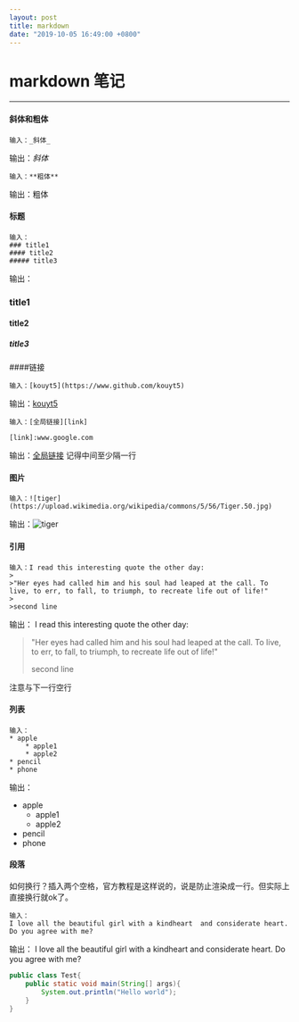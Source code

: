 ```yaml
---
layout: post
title: markdown
date: "2019-10-05 16:49:00 +0800"
---
```


# markdown 笔记
---

#### 斜体和粗体
```
输入：_斜体_
```
输出：_斜体_
```
输入：**粗体**
```
输出：粗体

#### 标题

```
输入：
### title1
#### title2
##### title3
```  
输出：
### title1
#### title2
##### title3

####链接
```
输入：[kouyt5](https://www.github.com/kouyt5)
```
输出：[kouyt5](https://www.github.com/kouyt5)
```
输入：[全局链接][link]

[link]:www.google.com
```
输出：[全局链接][link]
记得中间至少隔一行
#### 图片
```
输入：![tiger](https://upload.wikimedia.org/wikipedia/commons/5/56/Tiger.50.jpg)
```
输出：![tiger](https://upload.wikimedia.org/wikipedia/commons/5/56/Tiger.50.jpg)
#### 引用
```
输入：I read this interesting quote the other day:
>
>"Her eyes had called him and his soul had leaped at the call. To live, to err, to fall, to triumph, to recreate life out of life!"
>
>second line
```
输出：
I read this interesting quote the other day:
>
>"Her eyes had called him and his soul had leaped at the call. To live, to err, to fall, to triumph, to recreate life out of life!"
 >
>second line

注意与下一行空行

#### 列表
```
输入：
* apple
    * apple1
    * apple2
* pencil
* phone

```
输出：
* apple
    * apple1
    * apple2
* pencil
* phone

#### 段落
如何换行？插入两个空格，官方教程是这样说的，说是防止渲染成一行。但实际上直接换行就ok了。
```
输入：
I love all the beautiful girl with a kindheart  and considerate heart.  Do you agree with me?
```
输出：
I love all the beautiful girl with a kindheart and considerate heart.  Do you agree with me?

```java
public class Test{
    public static void main(String[] args){
        System.out.println("Hello world");
    }
}
```
[link]:www.google.com